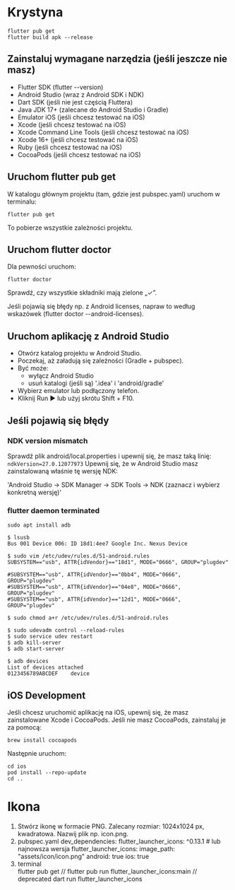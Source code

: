 # Krystyna
```shell
flutter pub get
flutter build apk --release
```


## Zainstaluj wymagane narzędzia (jeśli jeszcze nie masz)

- Flutter SDK (flutter --version)
- Android Studio (wraz z Android SDK i NDK)
- Dart SDK (jeśli nie jest częścią Fluttera)
- Java JDK 17+ (zalecane do Android Studio i Gradle)
- Emulator iOS (jeśli chcesz testować na iOS)
- Xcode (jeśli chcesz testować na iOS)
- Xcode Command Line Tools (jeśli chcesz testować na iOS)
- Xcode 16+ (jeśli chcesz testować na iOS)
- Ruby (jeśli chcesz testować na iOS)
- CocoaPods (jeśli chcesz testować na iOS)


## Uruchom flutter pub get

W katalogu głównym projektu (tam, gdzie jest pubspec.yaml) uruchom w terminalu:
```
flutter pub get
```
To pobierze wszystkie zależności projektu.

## Uruchom flutter doctor

Dla pewności uruchom:
```
flutter doctor
```
Sprawdź, czy wszystkie składniki mają zielone „✓”.

Jeśli pojawią się błędy np. z Android licenses, napraw to według wskazówek (flutter doctor --android-licenses).

## Uruchom aplikację z Android Studio

- Otwórz katalog projektu w Android Studio.
- Poczekaj, aż załadują się zależności (Gradle + pubspec).
- Być może:
    - wyłącz Android Studio
    - usuń katalogi (jeśli są) '.idea' i 'android/gradle'
- Wybierz emulator lub podłączony telefon.
- Kliknij Run ▶️ lub użyj skrótu Shift + F10.

## Jeśli pojawią się błędy
### NDK version mismatch
Sprawdź plik android/local.properties i upewnij się, że masz taką linię:
`ndkVersion=27.0.12077973`
Upewnij się, że w Android Studio masz zainstalowaną właśnie tę wersję NDK:

'Android Studio → SDK Manager → SDK Tools → NDK (zaznacz i wybierz konkretną wersję)'

### flutter daemon terminated
```shell
sudo apt install adb
```
```shell
$ lsusb
Bus 001 Device 006: ID 18d1:4ee7 Google Inc. Nexus Device

$ sudo vim /etc/udev/rules.d/51-android.rules
SUBSYSTEM=="usb", ATTR{idVendor}=="18d1", MODE="0666", GROUP="plugdev"

#SUBSYSTEM=="usb", ATTR{idVendor}=="0bb4", MODE="0666", GROUP="plugdev"
#SUBSYSTEM=="usb", ATTR{idVendor}=="04e8", MODE="0666", GROUP="plugdev"
#SUBSYSTEM=="usb", ATTR{idVendor}=="12d1", MODE="0666", GROUP="plugdev"

$ sudo chmod a+r /etc/udev/rules.d/51-android.rules

$ sudo udevadm control --reload-rules
$ sudo service udev restart
$ adb kill-server
$ adb start-server

$ adb devices
List of devices attached
0123456789ABCDEF	device
```

## iOS Development
Jeśli chcesz uruchomić aplikację na iOS, upewnij się, że masz zainstalowane Xcode i CocoaPods.
Jeśli nie masz CocoaPods, zainstaluj je za pomocą:
```shell
brew install cocoapods
```
Następnie uruchom:
```shell
cd ios
pod install --repo-update
cd ..
```

# Ikona
1. Stwórz ikonę w formacie PNG. Zalecany rozmiar: 1024x1024 px, kwadratowa. Nazwij plik np. icon.png.
2. pubspec.yaml
  dev_dependencies:
    flutter_launcher_icons: ^0.13.1  # lub najnowsza wersja
  flutter_launcher_icons:
    image_path: "assets/icon/icon.png"
    android: true
    ios: true
3. terminal  
    flutter pub get
    // flutter pub run flutter_launcher_icons:main // deprecated
    dart run flutter_launcher_icons
